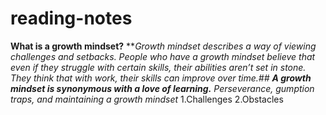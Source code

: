 # reading-notes

**What is a growth mindset?**
***Growth mindset describes a way of viewing challenges and setbacks. People who have a growth mindset believe that even if they struggle with certain skills, their abilities aren’t set in stone. They think that with work, their skills can improve over time.##
**A growth mindset is synonymous with a love of learning.***
 *Perseverance, gumption traps, and maintaining a growth mindset*
 1.Challenges
 2.Obstacles
